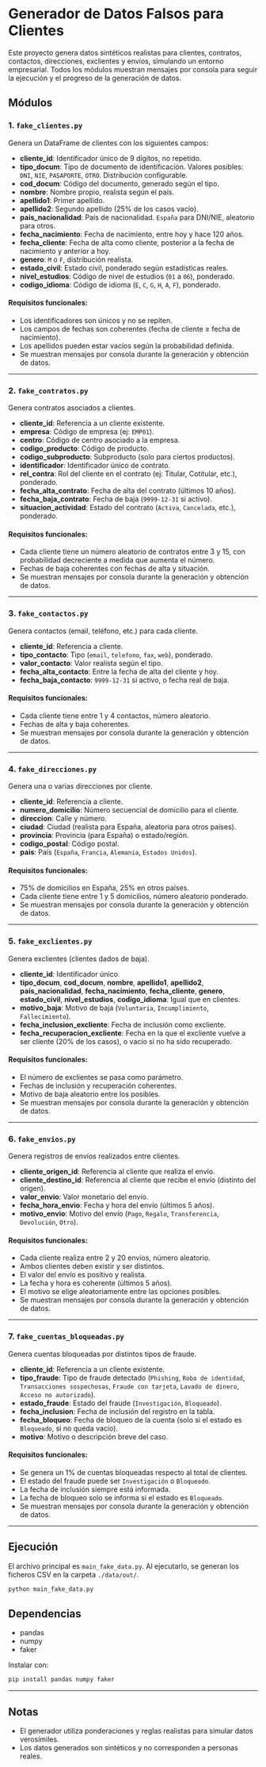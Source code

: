 # Generador de Datos Falsos para Clientes

Este proyecto genera datos sintéticos realistas para clientes, contratos, contactos, direcciones, exclientes y envíos, simulando un entorno empresarial. Todos los módulos muestran mensajes por consola para seguir la ejecución y el progreso de la generación de datos.

## Módulos

### 1. `fake_clientes.py`
Genera un DataFrame de clientes con los siguientes campos:

- **cliente_id**: Identificador único de 9 dígitos, no repetido.
- **tipo_docum**: Tipo de documento de identificación. Valores posibles: `DNI`, `NIE`, `PASAPORTE`, `OTRO`. Distribución configurable.
- **cod_docum**: Código del documento, generado según el tipo.
- **nombre**: Nombre propio, realista según el país.
- **apellido1**: Primer apellido.
- **apellido2**: Segundo apellido (25% de los casos vacío).
- **pais_nacionalidad**: País de nacionalidad. `España` para DNI/NIE, aleatorio para otros.
- **fecha_nacimiento**: Fecha de nacimiento, entre hoy y hace 120 años.
- **fecha_cliente**: Fecha de alta como cliente, posterior a la fecha de nacimiento y anterior a hoy.
- **genero**: `M` o `F`, distribución realista.
- **estado_civil**: Estado civil, ponderado según estadísticas reales.
- **nivel_estudios**: Código de nivel de estudios (`01` a `06`), ponderado.
- **codigo_idioma**: Código de idioma (`E`, `C`, `G`, `H`, `A`, `F`), ponderado.

#### Requisitos funcionales:
- Los identificadores son únicos y no se repiten.
- Los campos de fechas son coherentes (fecha de cliente ≥ fecha de nacimiento).
- Los apellidos pueden estar vacíos según la probabilidad definida.
- Se muestran mensajes por consola durante la generación y obtención de datos.

---

### 2. `fake_contratos.py`
Genera contratos asociados a clientes.

- **cliente_id**: Referencia a un cliente existente.
- **empresa**: Código de empresa (ej: `EMP01`).
- **centro**: Código de centro asociado a la empresa.
- **codigo_producto**: Código de producto.
- **codigo_subproducto**: Subproducto (solo para ciertos productos).
- **identificador**: Identificador único de contrato.
- **rel_contra**: Rol del cliente en el contrato (ej: Titular, Cotitular, etc.), ponderado.
- **fecha_alta_contrato**: Fecha de alta del contrato (últimos 10 años).
- **fecha_baja_contrato**: Fecha de baja (`9999-12-31` si activo).
- **situacion_actividad**: Estado del contrato (`Activa`, `Cancelada`, etc.), ponderado.

#### Requisitos funcionales:
- Cada cliente tiene un número aleatorio de contratos entre 3 y 15, con probabilidad decreciente a medida que aumenta el número.
- Fechas de baja coherentes con fechas de alta y situación.
- Se muestran mensajes por consola durante la generación y obtención de datos.

---

### 3. `fake_contactos.py`
Genera contactos (email, teléfono, etc.) para cada cliente.

- **cliente_id**: Referencia a cliente.
- **tipo_contacto**: Tipo (`email`, `telefono`, `fax`, `web`), ponderado.
- **valor_contacto**: Valor realista según el tipo.
- **fecha_alta_contacto**: Entre la fecha de alta del cliente y hoy.
- **fecha_baja_contacto**: `9999-12-31` si activo, o fecha real de baja.

#### Requisitos funcionales:
- Cada cliente tiene entre 1 y 4 contactos, número aleatorio.
- Fechas de alta y baja coherentes.
- Se muestran mensajes por consola durante la generación y obtención de datos.

---

### 4. `fake_direcciones.py`
Genera una o varias direcciones por cliente.

- **cliente_id**: Referencia a cliente.
- **numero_domicilio**: Número secuencial de domicilio para el cliente.
- **direccion**: Calle y número.
- **ciudad**: Ciudad (realista para España, aleatoria para otros países).
- **provincia**: Provincia (para España) o estado/región.
- **codigo_postal**: Código postal.
- **pais**: País (`España`, `Francia`, `Alemania`, `Estados Unidos`).

#### Requisitos funcionales:
- 75% de domicilios en España, 25% en otros países.
- Cada cliente tiene entre 1 y 5 domicilios, número aleatorio ponderado.
- Se muestran mensajes por consola durante la generación y obtención de datos.

---

### 5. `fake_exclientes.py`
Genera exclientes (clientes dados de baja).

- **cliente_id**: Identificador único.
- **tipo_docum**, **cod_docum**, **nombre**, **apellido1**, **apellido2**, **pais_nacionalidad**, **fecha_nacimiento**, **fecha_cliente**, **genero**, **estado_civil**, **nivel_estudios**, **codigo_idioma**: Igual que en clientes.
- **motivo_baja**: Motivo de baja (`Voluntaria`, `Incumplimiento`, `Fallecimiento`).
- **fecha_inclusion_excliente**: Fecha de inclusión como excliente.
- **fecha_recuperacion_excliente**: Fecha en la que el excliente vuelve a ser cliente (20% de los casos), o vacío si no ha sido recuperado.

#### Requisitos funcionales:
- El número de exclientes se pasa como parámetro.
- Fechas de inclusión y recuperación coherentes.
- Motivo de baja aleatorio entre los posibles.
- Se muestran mensajes por consola durante la generación y obtención de datos.

---

### 6. `fake_envios.py`
Genera registros de envíos realizados entre clientes.

- **cliente_origen_id**: Referencia al cliente que realiza el envío.
- **cliente_destino_id**: Referencia al cliente que recibe el envío (distinto del origen).
- **valor_envio**: Valor monetario del envío.
- **fecha_hora_envio**: Fecha y hora del envío (últimos 5 años).
- **motivo_envio**: Motivo del envío (`Pago`, `Regalo`, `Transferencia`, `Devolución`, `Otro`).

#### Requisitos funcionales:
- Cada cliente realiza entre 2 y 20 envíos, número aleatorio.
- Ambos clientes deben existir y ser distintos.
- El valor del envío es positivo y realista.
- La fecha y hora es coherente (últimos 5 años).
- El motivo se elige aleatoriamente entre las opciones posibles.
- Se muestran mensajes por consola durante la generación y obtención de datos.

---

### 7. `fake_cuentas_bloqueadas.py`
Genera cuentas bloqueadas por distintos tipos de fraude.

- **cliente_id**: Referencia a un cliente existente.
- **tipo_fraude**: Tipo de fraude detectado (`Phishing`, `Robo de identidad`, `Transacciones sospechosas`, `Fraude con tarjeta`, `Lavado de dinero`, `Acceso no autorizado`).
- **estado_fraude**: Estado del fraude (`Investigación`, `Bloqueado`).
- **fecha_inclusion**: Fecha de inclusión del registro en la tabla.
- **fecha_bloqueo**: Fecha de bloqueo de la cuenta (solo si el estado es `Bloqueado`, si no queda vacío).
- **motivo**: Motivo o descripción breve del caso.

#### Requisitos funcionales:
- Se genera un 1% de cuentas bloqueadas respecto al total de clientes.
- El estado del fraude puede ser `Investigación` o `Bloqueado`.
- La fecha de inclusión siempre está informada.
- La fecha de bloqueo solo se informa si el estado es `Bloqueado`.
- Se muestran mensajes por consola durante la generación y obtención de datos.

---

## Ejecución

El archivo principal es `main_fake_data.py`. Al ejecutarlo, se generan los ficheros CSV en la carpeta `./data/out/`.

```bash
python main_fake_data.py
```

## Dependencias

- pandas
- numpy
- faker

Instalar con:

```bash
pip install pandas numpy faker
```

---

## Notas

- El generador utiliza ponderaciones y reglas realistas para simular datos verosímiles.
- Los datos generados son sintéticos y no corresponden a personas reales.
